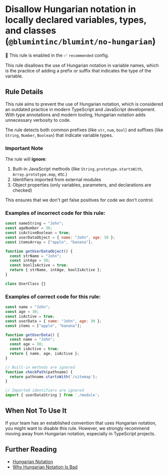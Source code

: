 # Disallow Hungarian notation in locally declared variables, types, and classes (`@blumintinc/blumint/no-hungarian`)

💼 This rule is enabled in the ✅ `recommended` config.

<!-- end auto-generated rule header -->

This rule disallows the use of Hungarian notation in variable names, which is the practice of adding a prefix or suffix that indicates the type of the variable.

## Rule Details

This rule aims to prevent the use of Hungarian notation, which is considered an outdated practice in modern TypeScript and JavaScript development. With type annotations and modern tooling, Hungarian notation adds unnecessary verbosity to code.

The rule detects both common prefixes (like `str`, `num`, `bool`) and suffixes (like `String`, `Number`, `Boolean`) that indicate variable types.

### Important Note

The rule will **ignore**:
1. Built-in JavaScript methods (like `String.prototype.startsWith`, `Array.prototype.map`, etc.)
2. Identifiers imported from external modules
3. Object properties (only variables, parameters, and declarations are checked)

This ensures that we don't get false positives for code we don't control.

### Examples of **incorrect** code for this rule:

```js
const nameString = "John";
const ageNumber = 30;
const isActiveBoolean = true;
const userDataObject = { name: "John", age: 30 };
const itemsArray = ["apple", "banana"];

function getUserDataObject() {
  const strName = "John";
  const intAge = 30;
  const boolIsActive = true;
  return { strName, intAge, boolIsActive };
}

class UserClass {}
```

### Examples of **correct** code for this rule:

```js
const name = "John";
const age = 30;
const isActive = true;
const userData = { name: "John", age: 30 };
const items = ["apple", "banana"];

function getUserData() {
  const name = "John";
  const age = 30;
  const isActive = true;
  return { name, age, isActive };
}

// Built-in methods are ignored
function checkPath(pathname) {
  return pathname.startsWith('/sitemap');
}

// Imported identifiers are ignored
import { userDataString } from './module';
```

## When Not To Use It

If your team has an established convention that uses Hungarian notation, you might want to disable this rule. However, we strongly recommend moving away from Hungarian notation, especially in TypeScript projects.

## Further Reading

- [Hungarian Notation](https://en.wikipedia.org/wiki/Hungarian_notation)
- [Why Hungarian Notation Is Bad](https://www.joelonsoftware.com/2005/05/11/making-wrong-code-look-wrong/)
